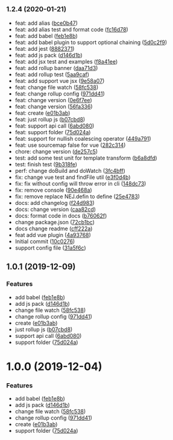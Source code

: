 ## <small>1.2.4 (2020-01-21)</small>

* feat: add alias ([bce0b47](https://github.com/WebRookieSyb/rollup-vue-nej/commit/bce0b47))
* feat: add alias test and format code ([fc16d78](https://github.com/WebRookieSyb/rollup-vue-nej/commit/fc16d78))
* feat: add babel ([feb1e8b](https://github.com/WebRookieSyb/rollup-vue-nej/commit/feb1e8b))
* feat: add babel plugin to support optional chaining ([5d0c2f9](https://github.com/WebRookieSyb/rollup-vue-nej/commit/5d0c2f9))
* feat: add jest ([8882371](https://github.com/WebRookieSyb/rollup-vue-nej/commit/8882371))
* feat: add js pack ([d146d1b](https://github.com/WebRookieSyb/rollup-vue-nej/commit/d146d1b))
* feat: add jsx test and examples ([f8a41ee](https://github.com/WebRookieSyb/rollup-vue-nej/commit/f8a41ee))
* feat: add rollup banner ([daa71d3](https://github.com/WebRookieSyb/rollup-vue-nej/commit/daa71d3))
* feat: add rollup test ([5aa9caf](https://github.com/WebRookieSyb/rollup-vue-nej/commit/5aa9caf))
* feat: add support vue jsx ([9e58a07](https://github.com/WebRookieSyb/rollup-vue-nej/commit/9e58a07))
* feat: change file watch ([58fc538](https://github.com/WebRookieSyb/rollup-vue-nej/commit/58fc538))
* feat: change rollup config ([971dd41](https://github.com/WebRookieSyb/rollup-vue-nej/commit/971dd41))
* feat: change version ([0e6f7ee](https://github.com/WebRookieSyb/rollup-vue-nej/commit/0e6f7ee))
* feat: change version ([56fa336](https://github.com/WebRookieSyb/rollup-vue-nej/commit/56fa336))
* feat: create ([e01b3ab](https://github.com/WebRookieSyb/rollup-vue-nej/commit/e01b3ab))
* feat: just rollup js ([b07cbd8](https://github.com/WebRookieSyb/rollup-vue-nej/commit/b07cbd8))
* feat: support api call ([6abd080](https://github.com/WebRookieSyb/rollup-vue-nej/commit/6abd080))
* feat: support folder ([75d024a](https://github.com/WebRookieSyb/rollup-vue-nej/commit/75d024a))
* feat: support for nullish coalescing operator ([449a791](https://github.com/WebRookieSyb/rollup-vue-nej/commit/449a791))
* feat: use sourcemap false for vue ([282c314](https://github.com/WebRookieSyb/rollup-vue-nej/commit/282c314))
* chore: change version ([de257c5](https://github.com/WebRookieSyb/rollup-vue-nej/commit/de257c5))
* test: add some test unit for template transform ([b6a8dfd](https://github.com/WebRookieSyb/rollup-vue-nej/commit/b6a8dfd))
* test: finish test ([9b318fe](https://github.com/WebRookieSyb/rollup-vue-nej/commit/9b318fe))
* perf: change doBuild and doWatch ([3fc4bff](https://github.com/WebRookieSyb/rollup-vue-nej/commit/3fc4bff))
* fix: change vue test and findFile util ([e3f0d4b](https://github.com/WebRookieSyb/rollup-vue-nej/commit/e3f0d4b))
* fix: fix without config will throw error in cli ([148dc73](https://github.com/WebRookieSyb/rollup-vue-nej/commit/148dc73))
* fix: remove console ([90e468a](https://github.com/WebRookieSyb/rollup-vue-nej/commit/90e468a))
* fix: remove replace NEJ.defin to define ([25e4783](https://github.com/WebRookieSyb/rollup-vue-nej/commit/25e4783))
* docs: add changelog ([f24d983](https://github.com/WebRookieSyb/rollup-vue-nej/commit/f24d983))
* docs: change version ([caa82cd](https://github.com/WebRookieSyb/rollup-vue-nej/commit/caa82cd))
* docs: format code in docs ([b76062f](https://github.com/WebRookieSyb/rollup-vue-nej/commit/b76062f))
* change package.json ([72cb1bc](https://github.com/WebRookieSyb/rollup-vue-nej/commit/72cb1bc))
* docs change readme ([cff222a](https://github.com/WebRookieSyb/rollup-vue-nej/commit/cff222a))
* feat add vue plugin ([4a93768](https://github.com/WebRookieSyb/rollup-vue-nej/commit/4a93768))
* Initial commit ([10c0276](https://github.com/WebRookieSyb/rollup-vue-nej/commit/10c0276))
* support config file ([31a5f6c](https://github.com/WebRookieSyb/rollup-vue-nej/commit/31a5f6c))



## 1.0.1 (2019-12-09)


### Features

* add babel ([feb1e8b](https://github.com/WebRookieSyb/rollup-vue-nej/commit/feb1e8b90252b710411f0479fa13fb2ed33b2e95))
* add js pack ([d146d1b](https://github.com/WebRookieSyb/rollup-vue-nej/commit/d146d1b79334de697e9a47e6d76b6f8c6b3014b9))
* change file watch ([58fc538](https://github.com/WebRookieSyb/rollup-vue-nej/commit/58fc538d290c65b03cfd2b28a6343e6b57019c24))
* change rollup config ([971dd41](https://github.com/WebRookieSyb/rollup-vue-nej/commit/971dd41f3e6ee93913af1c370202fb3391b27640))
* create ([e01b3ab](https://github.com/WebRookieSyb/rollup-vue-nej/commit/e01b3abbeb30d47c7652ecb693db2aa6e0c07303))
* just rollup js ([b07cbd8](https://github.com/WebRookieSyb/rollup-vue-nej/commit/b07cbd875dbc47ed4d66a99500e9e049cb71abbd))
* support api call ([6abd080](https://github.com/WebRookieSyb/rollup-vue-nej/commit/6abd0806e132e660f557359f152bdfb8c8bb1be8))
* support folder ([75d024a](https://github.com/WebRookieSyb/rollup-vue-nej/commit/75d024aee09fe15fc17d335d3b3858d9ba8dce4a))



# 1.0.0 (2019-12-04)


### Features

* add babel ([feb1e8b](https://github.com/WebRookieSyb/rollup-vue-nej/commit/feb1e8b90252b710411f0479fa13fb2ed33b2e95))
* add js pack ([d146d1b](https://github.com/WebRookieSyb/rollup-vue-nej/commit/d146d1b79334de697e9a47e6d76b6f8c6b3014b9))
* change file watch ([58fc538](https://github.com/WebRookieSyb/rollup-vue-nej/commit/58fc538d290c65b03cfd2b28a6343e6b57019c24))
* change rollup config ([971dd41](https://github.com/WebRookieSyb/rollup-vue-nej/commit/971dd41f3e6ee93913af1c370202fb3391b27640))
* create ([e01b3ab](https://github.com/WebRookieSyb/rollup-vue-nej/commit/e01b3abbeb30d47c7652ecb693db2aa6e0c07303))
* support folder ([75d024a](https://github.com/WebRookieSyb/rollup-vue-nej/commit/75d024aee09fe15fc17d335d3b3858d9ba8dce4a))



